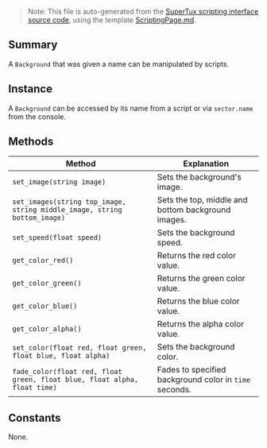 > Note: This file is auto-generated from the [SuperTux scripting interface source code](https://github.com/SuperTux/supertux/tree/master/src/scripting), using the template [ScriptingPage.md](https://github.com/SuperTux/wiki/tree/master/templates/ScriptingPage.md).

Summary
-------

A `Background` that was given a name can be manipulated by scripts.

Instance
--------

A `Background` can be accessed by its name from a script or via `sector.name` from the console. 

Methods
-------

Method | Explanation
-------|-------
`set_image(string image)` | Sets the background's image. 
`set_images(string top_image, string middle_image, string bottom_image)` | Sets the top, middle and bottom background images. 
`set_speed(float speed)` | Sets the background speed. 
`get_color_red()` | Returns the red color value. 
`get_color_green()` | Returns the green color value. 
`get_color_blue()` | Returns the blue color value. 
`get_color_alpha()` | Returns the alpha color value. 
`set_color(float red, float green, float blue, float alpha)` | Sets the background color. 
`fade_color(float red, float green, float blue, float alpha, float time)` | Fades to specified background color in `time` seconds. 


Constants
---------

None.
